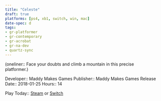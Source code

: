 ```yaml
---
title: "Celeste"
draft: true
platforms: [ps4, xb1, switch, win, mac]
date-spec: d
tags:
- gr-platformer 
- gr-contemporary 
- gr-acrobat 
- gr-na-dev 
- quartz-sync
---
```


(oneliner:: Face your doubts and climb a mountain in this precise platformer.)

Developer:: Maddy Makes Games
Publisher:: Maddy Makes Games
Release Date:: 2018-01-25
Hours:: 14

Play Today:: [Steam](https://store.steampowered.com/app/504230/Celeste/) or [Switch](https://www.nintendo.com/games/detail/celeste-switch)